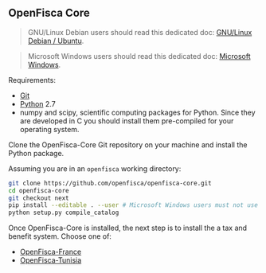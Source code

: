 ## OpenFisca Core

> GNU/Linux Debian users should read this dedicated doc: [GNU/Linux Debian / Ubuntu](./gnu-linux-debian.md).

> Microsoft Windows users should read this dedicated doc: [Microsoft Windows](./microsoft-windows.md).

Requirements:

* [Git](http://www.git-scm.com/)
* [Python](http://www.python.org/) 2.7
* numpy and scipy, scientific computing packages for Python.
Since they are developed in C you should install them pre-compiled for your operating system.

Clone the OpenFisca-Core Git repository on your machine and install the Python package.

Assuming you are in an `openfisca` working directory:


```bash
git clone https://github.com/openfisca/openfisca-core.git
cd openfisca-core
git checkout next
pip install --editable . --user # Microsoft Windows users must not use the `--user` option
python setup.py compile_catalog
```

Once OpenFisca-Core is installed, the next step is to install the a tax and benefit system.
Choose one of:

- [OpenFisca-France](https://github.com/openfisca/openfisca-france)
- [OpenFisca-Tunisia](https://github.com/openfisca/openfisca-tunisia)
